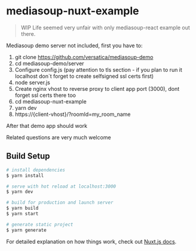 # mediasoup-nuxt-example
> WIP
> Life seemed very unfair with only mediasoup-react example out there.

Mediasoup demo server not included, first you have to:
1. git clone https://github.com/versatica/mediasoup-demo
2. cd mediasoup-demo/server
3. Configure config.js (pay attention to tls section - if you plan to run it localhost don`t forget to create selfsigned ssl certs first)
4. node server.js
5. Create nginx vhost to reverse proxy to client app port (3000), dont forget ssl certs there too 
6. cd mediasoup-nuxt-example
7. yarn dev
8. https://{client-vhost}/?roomId=my_room_name

After that demo app should work

Related questions are very much welcome

## Build Setup

```bash
# install dependencies
$ yarn install

# serve with hot reload at localhost:3000
$ yarn dev

# build for production and launch server
$ yarn build
$ yarn start

# generate static project
$ yarn generate
```

For detailed explanation on how things work, check out [Nuxt.js docs](https://nuxtjs.org).

